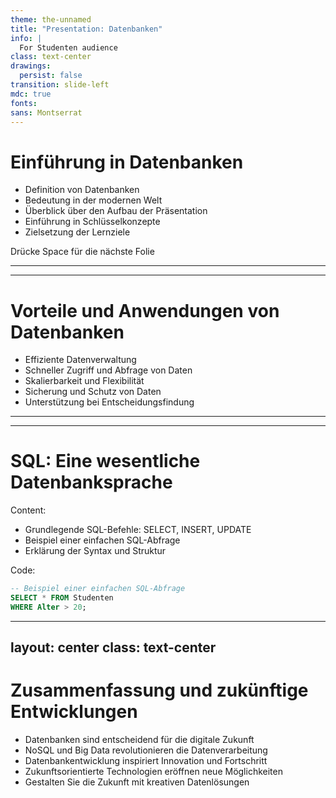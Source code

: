 ```yaml
---
theme: the-unnamed
title: "Presentation: Datenbanken"
info: |
  For Studenten audience
class: text-center
drawings:
  persist: false
transition: slide-left
mdc: true
fonts:
sans: Montserrat
---
```


# Einführung in Datenbanken

- Definition von Datenbanken
- Bedeutung in der modernen Welt
- Überblick über den Aufbau der Präsentation
- Einführung in Schlüsselkonzepte
- Zielsetzung der Lernziele

<div @click="$slidev.nav.next" class="mt-12 py-1" hover:bg="white op-10">
  Drücke Space für die nächste Folie <carbon:arrow-right />
</div>

---
---
# Vorteile und Anwendungen von Datenbanken

- Effiziente Datenverwaltung
- Schneller Zugriff und Abfrage von Daten
- Skalierbarkeit und Flexibilität
- Sicherung und Schutz von Daten
- Unterstützung bei Entscheidungsfindung


---
---
# SQL: Eine wesentliche Datenbanksprache

Content:
- Grundlegende SQL-Befehle: SELECT, INSERT, UPDATE
- Beispiel einer einfachen SQL-Abfrage
- Erklärung der Syntax und Struktur

Code:

```sql
-- Beispiel einer einfachen SQL-Abfrage
SELECT * FROM Studenten
WHERE Alter > 20;
```

---
layout: center
class: text-center
---

# Zusammenfassung und zukünftige Entwicklungen

- Datenbanken sind entscheidend für die digitale Zukunft
- NoSQL und Big Data revolutionieren die Datenverarbeitung
- Datenbankentwicklung inspiriert Innovation und Fortschritt
- Zukunftsorientierte Technologien eröffnen neue Möglichkeiten
- Gestalten Sie die Zukunft mit kreativen Datenlösungen
